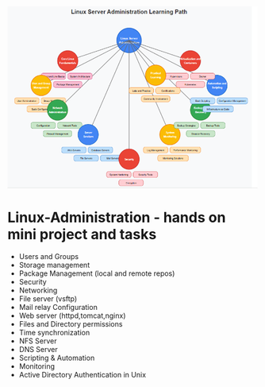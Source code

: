 ![Alternative Text](./mindmap.png "Optional Title")



# Linux-Administration - hands on mini project and tasks
- Users and Groups
- Storage management
- Package Management (local and remote repos)
- Security
- Networking
- File server (vsftp)
- Mail relay Configuration
- Web server (httpd,tomcat,nginx)
- Files and Directory permissions
- Time synchronization
- NFS Server
- DNS Server
- Scripting & Automation
- Monitoring
- Active Directory Authentication in Unix
  
